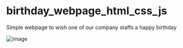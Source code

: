 # birthday_webpage_html_css_js
Simple webpage to wish one of our company staffs a happy birthday

![image](https://github.com/saidijongo/birthday_webpage_html_css_js/assets/31678025/98372b68-53fe-4b8d-af07-92cd85218664)


